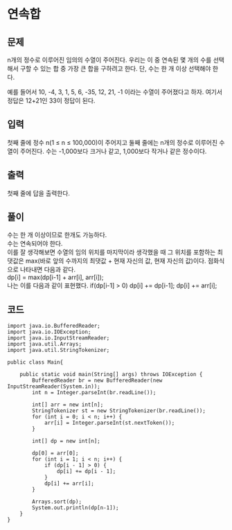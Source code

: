 # 연속합 
 
## 문제
n개의 정수로 이루어진 임의의 수열이 주어진다. 우리는 이 중 연속된 몇 개의 수를 선택해서 구할 수 있는 합 중 가장 큰 합을 구하려고 한다. 단, 수는 한 개 이상 선택해야 한다.

예를 들어서 10, -4, 3, 1, 5, 6, -35, 12, 21, -1 이라는 수열이 주어졌다고 하자. 여기서 정답은 12+21인 33이 정답이 된다.

## 입력
첫째 줄에 정수 n(1 ≤ n ≤ 100,000)이 주어지고 둘째 줄에는 n개의 정수로 이루어진 수열이 주어진다. 수는 -1,000보다 크거나 같고, 1,000보다 작거나 같은 정수이다.

## 출력
첫째 줄에 답을 출력한다.

## 풀이
수는 한 개 이상이므로 한개도 가능하다.  
수는 연속되어야 한다.  
이를 잘 생각해보면 수열의 임의 위치를 마지막이라 생각했을 때 그 위치를 포함하는 최댓값은 max(바로 앞의 수까지의 최댓값 + 현재 자신의 값, 현재 자신의 값)이다.
점화식으로 나타내면 다음과 같다.  
dp[i] = max(dp[i-1] + arr[i], arr[i]);  
나는 이를 다음과 같이 표현했다.
if(dp[i-1] > 0)
  dp[i] += dp[i-1];
dp[i] += arr[i];

## 코드
```
import java.io.BufferedReader;
import java.io.IOException;
import java.io.InputStreamReader;
import java.util.Arrays;
import java.util.StringTokenizer;

public class Main{

    public static void main(String[] args) throws IOException {
        BufferedReader br = new BufferedReader(new InputStreamReader(System.in));
        int n = Integer.parseInt(br.readLine());

        int[] arr = new int[n];
        StringTokenizer st = new StringTokenizer(br.readLine());
        for (int i = 0; i < n; i++) {
            arr[i] = Integer.parseInt(st.nextToken());
        }

        int[] dp = new int[n];
        
        dp[0] = arr[0];
        for (int i = 1; i < n; i++) {
            if (dp[i - 1] > 0) {
                dp[i] += dp[i - 1];
            }
            dp[i] += arr[i];
        }

        Arrays.sort(dp);
        System.out.println(dp[n-1]);
    }
}
```
